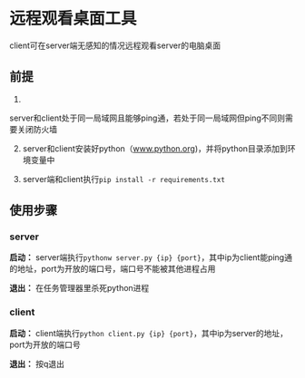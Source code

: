 # 远程观看桌面工具

client可在server端无感知的情况远程观看server的电脑桌面

## 前提

1.
server和client处于同一局域网且能够ping通，若处于同一局域网但ping不同则需要关闭防火墙
 
2. server和client安装好python（www.python.org)，并将python目录添加到环境变量中

3. server端和client执行`pip install -r requirements.txt`

## 使用步骤

### server

**启动：** server端执行`pythonw server.py {ip}
{port}`，其中ip为client能ping通的地址，port为开放的端口号，端口号不能被其他进程占用

**退出：** 在任务管理器里杀死python进程

### client

**启动：** client端执行`python client.py {ip}
{port}`，其中ip为server的地址，port为开放的端口号

**退出：** 按q退出

